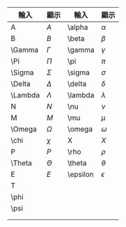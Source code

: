 
| 輸入      | 顯示        | 輸入       | 顯示         |
| ------- | --------- | -------- | ---------- |
| A       | $A$       | \alpha   | $\alpha$   |
| B       | $B$       | \beta    | $\beta$    |
| \Gamma  | $\Gamma$  | \gamma   | $\gamma$   |
| \Pi     | $\Pi$     | \pi      | $\pi$      |
| \Sigma  | $\Sigma$  | \sigma   | $\sigma$   |
| \Delta  | $\Delta$  | \delta   | $\delta$   |
| \Lambda | $\Lambda$ | \lambda  | $\lambda$  |
| N       | $N$       | \nu      | $\nu$      |
| M       | $M$       | \mu      | $\mu$      |
| \Omega  | $\Omega$  | \omega   | $\omega$   |
| \chi    | $\chi$    | X        | $X$        |
| P       | $P$       | \rho     | $\rho$     |
| \Theta  | $\Theta$  | \theta   | $\theta$   |
| E       | $E$       | \epsilon | $\epsilon$ |
| T       |           |          |            |
| \phi    |           |          |            |
| \psi    |           |          |            |
|         |           |          |            |
|         |           |          |            |
